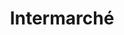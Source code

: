 ---
title: "Intermarché"
url: /vauvert/intermarche-avenue-du-mas-saint-laurent/
shop: Gasflaschen
---